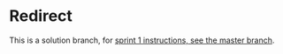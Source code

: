 # Redirect

This is a solution branch, for [sprint 1 instructions, see the master branch](https://github.com/SF-WDI-LABS/tunely/blob/master/docs/sprint1.md).
